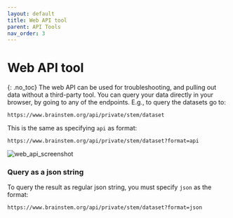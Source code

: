```yaml
---
layout: default
title: Web API tool
parent: API Tools
nav_order: 3
---
```

# Web API tool
{: .no_toc}
The web API can be used for troubleshooting, and pulling out data without a third-party tool. You can query your data directly in your browser, by going to any of the endpoints. E.g., to query the datasets go to:
```
https://www.brainstem.org/api/private/stem/dataset
```
This is the same as specifying `api` as format:
```
https://www.brainstem.org/api/private/stem/dataset?format=api
```

![web_api_screenshot](https://brainstem-org.github.io/brainstem_support/assets/images/web_api_screenshot.png)

### Query as a json string
To query the result as regular json string, you must specify `json` as the format:
```
https://www.brainstem.org/api/private/stem/dataset?format=json
```
